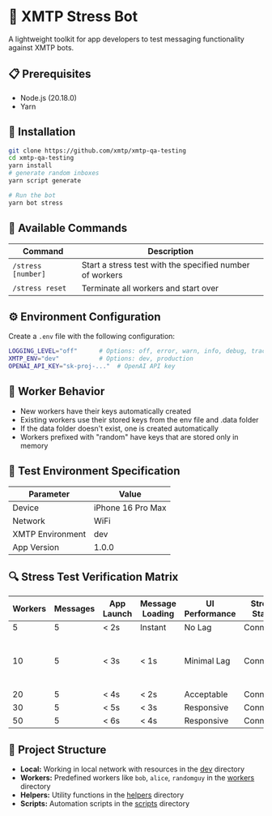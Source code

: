 # 🤖 XMTP Stress Bot

A lightweight toolkit for app developers to test messaging functionality against XMTP bots.

## 📋 Prerequisites

- Node.js (20.18.0)
- Yarn

## 🔧 Installation

```bash
git clone https://github.com/xmtp/xmtp-qa-testing
cd xmtp-qa-testing
yarn install
# generate random inboxes
yarn script generate

# Run the bot
yarn bot stress
```

## 💬 Available Commands

| Command            | Description                                              |
| ------------------ | -------------------------------------------------------- |
| `/stress [number]` | Start a stress test with the specified number of workers |
| `/stress reset`    | Terminate all workers and start over                     |

## ⚙️ Environment Configuration

Create a `.env` file with the following configuration:

```bash
LOGGING_LEVEL="off"      # Options: off, error, warn, info, debug, trace
XMTP_ENV="dev"           # Options: dev, production
OPENAI_API_KEY="sk-proj-..."  # OpenAI API key
```

## 🧪 Worker Behavior

- New workers have their keys automatically created
- Existing workers use their stored keys from the env file and .data folder
- If the data folder doesn't exist, one is created automatically
- Workers prefixed with "random" have keys that are stored only in memory

## 📱 Test Environment Specification

| Parameter        | Value             |
| ---------------- | ----------------- |
| Device           | iPhone 16 Pro Max |
| Network          | WiFi              |
| XMTP Environment | dev               |
| App Version      | 1.0.0             |

## 🔍 Stress Test Verification Matrix

| Workers | Messages | App Launch | Message Loading | UI Performance | Stream Status | Message Sending | Status | Notes                             |
| ------- | -------- | ---------- | --------------- | -------------- | ------------- | --------------- | ------ | --------------------------------- |
| 5       | 5        | < 2s       | Instant         | No Lag         | Connected     | Instant         | ✅     |                                   |
| 10      | 5        | < 3s       | < 1s            | Minimal Lag    | Connected     | < 1s            | ⚠️     | Fast launch, fail sending, lag UX |
| 20      | 5        | < 4s       | < 2s            | Acceptable     | Connected     | < 2s            | ❌     |                                   |
| 30      | 5        | < 5s       | < 3s            | Responsive     | Connected     | < 3s            | ❌     |                                   |
| 50      | 5        | < 6s       | < 4s            | Responsive     | Connected     | < 4s            | ❌     |                                   |

## 📂 Project Structure

- **Local:** Working in local network with resources in the [dev](/dev/) directory
- **Workers:** Predefined workers like `bob`, `alice`, `randomguy` in the [workers](/workers/) directory
- **Helpers:** Utility functions in the [helpers](/helpers/) directory
- **Scripts:** Automation scripts in the [scripts](/scripts/) directory
